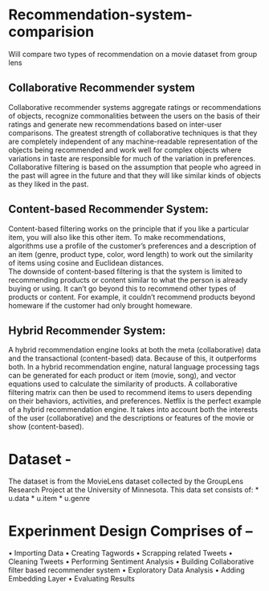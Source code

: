 # Recommendation-system-comparision
Will compare two types of recommendation on a movie dataset from group lens


## Collaborative Recommender system

Collaborative recommender systems aggregate ratings or recommendations of objects, recognize commonalities between the users on the basis of their ratings and generate new recommendations based on inter-user comparisons. The greatest strength of collaborative techniques is that they are completely independent of any machine-readable representation of  the objects being recommended and work well for complex objects where variations in taste are responsible for much of the variation in preferences. Collaborative filtering is based on the assumption that people who agreed in the past will agree in the future and that they will like similar kinds of objects as they liked in the past.

## Content-based Recommender System:  
Content-based filtering works on the principle that if you like a particular item, you will also like this other item. To make recommendations, algorithms use a profile of the customer’s preferences and a description of an item (genre, product type, color, word length) to work out the similarity of items using cosine and Euclidean distances.  
The downside of content-based filtering is that the system is limited to recommending products or content similar to what the person is already buying or using. It can’t go beyond this to recommend other types of products or content. For example, it couldn’t recommend products beyond homeware if the customer had only brought homeware.

## Hybrid Recommender System: 
A hybrid recommendation engine looks at both the meta (collaborative) data and the transactional (content-based) data. Because of this, it outperforms both. In a hybrid recommendation engine, natural language processing tags can be generated for each product or item (movie, song), and vector equations used to calculate the similarity of products. A collaborative filtering matrix can then be used to recommend items to users depending on their behaviors, activities, and preferences. Netflix is the perfect example of a hybrid recommendation engine. It takes into account both the interests of the user (collaborative) and the descriptions or features of the movie or show (content-based).


# Dataset -

The dataset is from the MovieLens dataset collected by the GroupLens Research Project at the University of Minnesota. 
This data set consists of:
	* u.data
	* u.item
	* u.genre


# Experinment Design Comprises of –
  •	Importing Data
  •	Creating Tagwords
  •	Scrapping related Tweets
  •	Cleaning Tweets
  •	Performing Sentiment Analysis
  •	Building Collaborative filter based recommender system
  •	Exploratory Data Analysis
  •	Adding Embedding Layer
  •	Evaluating Results
